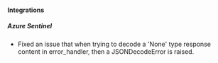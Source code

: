 
#### Integrations
##### Azure Sentinel
- Fixed an issue that when trying to decode a 'None' type response content in error_handler, then a JSONDecodeError is raised.
